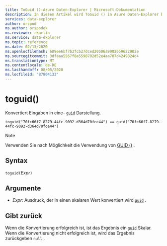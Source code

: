 ```yaml
---
title: ToGuid ()-Azure Daten-Explorer | Microsoft-Dokumentation
description: In diesem Artikel wird ToGuid () in Azure Daten-Explorer beschrieben.
services: data-explorer
author: orspod
ms.author: orspodek
ms.reviewer: rkarlin
ms.service: data-explorer
ms.topic: reference
ms.date: 02/13/2020
ms.openlocfilehash: 689ee6bf7b3fcb27dced20b06a9002659622902e
ms.sourcegitcommit: 3dfaaa5567f8a5598702d52e4aa787d4249824d4
ms.translationtype: MT
ms.contentlocale: de-DE
ms.lasthandoff: 08/05/2020
ms.locfileid: "87804133"
---
```

# <a name="toguid"></a>toguid()

Konvertiert Eingaben in eine- [`guid`](./scalar-data-types/guid.md) Darstellung.

```kusto
toguid("70fc66f7-8279-44fc-9092-d364d70fce44") == guid("70fc66f7-8279-44fc-9092-d364d70fce44")
```

> [!NOTE]
> Verwenden Sie nach Möglichkeit die Verwendung von [GUID ()](./scalar-data-types/guid.md) .

## <a name="syntax"></a>Syntax

`toguid(`*Expr*`)`

## <a name="arguments"></a>Argumente

* *Expr*: Ausdruck, der in einen skalaren Wert konvertiert wird [`guid`](./scalar-data-types/guid.md) . 

## <a name="returns"></a>Gibt zurück

Wenn die Konvertierung erfolgreich ist, ist das Ergebnis ein [`guid`](./scalar-data-types/guid.md) Skalar.
Wenn die Konvertierung nicht erfolgreich ist, wird das Ergebnis zurückgeben `null` .
